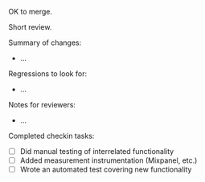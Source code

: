 OK to merge.

Short review.

Summary of changes:

- …

Regressions to look for:

- …

Notes for reviewers:

- …

Completed checkin tasks:

- [ ] Did manual testing of interrelated functionality
- [ ] Added measurement instrumentation (Mixpanel, etc.)
- [ ] Wrote an automated test covering new functionality
